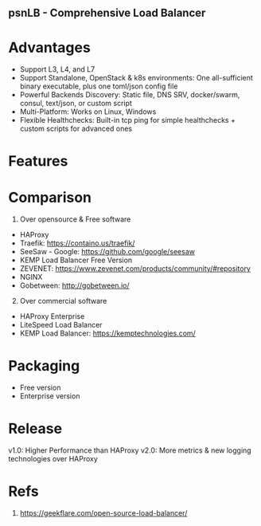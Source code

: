 psnLB - Comprehensive Load Balancer
---

# Advantages
- Support L3, L4, and L7
- Support Standalone, OpenStack & k8s environments: One all-sufficient binary executable, plus one toml/json config file
- Powerful Backends Discovery: Static file, DNS SRV, docker/swarm, consul, text/json, or custom script
- Multi-Platform: Works on Linux, Windows
- Flexible Healthchecks: Built-in tcp ping for simple healthchecks + custom scripts for advanced ones

# Features

# Comparison
1. Over opensource & Free software
- HAProxy
- Traefik: https://containo.us/traefik/
- SeeSaw - Google: https://github.com/google/seesaw
- KEMP Load Balancer Free Version
- ZEVENET: https://www.zevenet.com/products/community/#repository
- NGINX
- Gobetween: http://gobetween.io/

2. Over commercial software
- HAProxy Enterprise
- LiteSpeed Load Balancer
- KEMP Load Balancer: https://kemptechnologies.com/

# Packaging
- Free version
- Enterprise version

# Release
v1.0: Higher Performance than HAProxy
v2.0: More metrics & new logging technologies over HAProxy

# Refs
1. https://geekflare.com/open-source-load-balancer/
